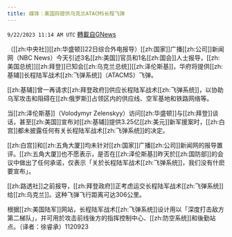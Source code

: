 ```yaml
---
title: 媒体：美国将提供乌克兰ATACMS长程飞弹
---
```

`9/22/2023 11:14 AM UTC` [轉載自GNews](https://gnews.org/articles/1727907)

（[[zh:中央社]][[zh:华盛顿]]22日综合外电报导）[[zh:国家]]广播[[zh:公司]]新闻网（NBC News）今天引述3名[[zh:美国]]官员和1名[[zh:国会]]人士报导，[[zh:美国总统]][[zh:拜登]]已知会[[zh:乌克兰总统]][[zh:泽伦斯基]]，华府将提供[[zh:基辅]]长程陆军战术[[zh:飞弹系统]]（ATACMS）飞弹。

[[zh:基辅]]曾一再请求[[zh:拜登政府]]供应长程陆军战术[[zh:飞弹系统]]，以协助乌军攻击和阻碍在[[zh:俄罗斯]]占领区内的供应线、空军基地和铁路网络等。

当[[zh:泽伦斯基]]（Volodymyr Zelenskyy）访问[[zh:华盛顿]]与[[zh:拜登]]谈话，甚至[[zh:美国]]宣布对[[zh:基辅]]提供3.25亿[[zh:美元]]新军援案时，[[zh:白宫]]都未披露任何有关长程陆军战术[[zh:飞弹系统]]的决定。

[[zh:白宫]]和[[zh:五角大厦]]均未针对[[zh:国家]]广播[[zh:公司]]新闻网的报导置评。[[zh:五角大厦]]也不愿表示，是否在[[zh:泽伦斯基]]昨天於[[zh:国防部]]的会议中做出了任何承诺，仅表示「关於长程陆军战术[[zh:飞弹系统]]，我们没有什麽要宣布」。

[[zh:路透社]]之前报导，[[zh:拜登政府]]正考虑运交长程陆军战术[[zh:飞弹系统]]给[[zh:乌克兰]]。这种飞弹飞行距离可达306公里。

根据[[zh:美国陆军]]网站，长程陆军战术[[zh:飞弹系统]]设计用以「深度打击敌方第二梯队」，并可用於攻击前线後方的指挥控制中心、[[zh:防空系统]]和後勤站点。（译者：徐睿承）1120923
